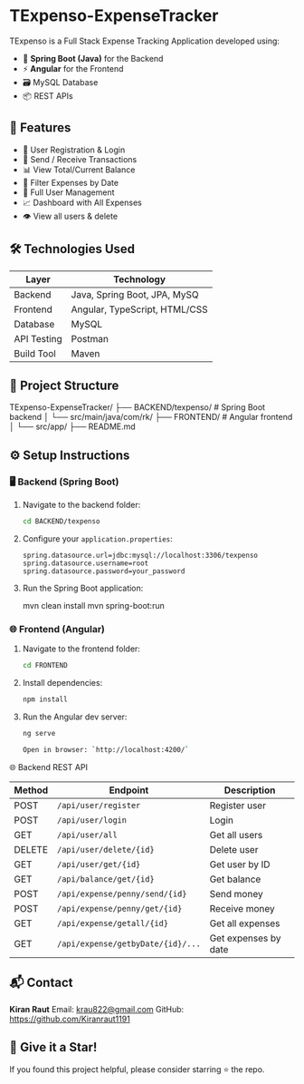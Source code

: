 # TExpenso-ExpenseTracker

TExpenso is a Full Stack Expense Tracking Application developed using:

- 🧠 **Spring Boot (Java)** for the Backend
- ⚡ **Angular** for the Frontend
- 🗃️ MySQL Database
- 📦 REST APIs


## 🚀 Features

- 🔐 User Registration & Login
- 💸 Send / Receive Transactions
- 📊 View Total/Current Balance
- 📅 Filter Expenses by Date
- 📁 Full User Management
- 📈 Dashboard with All Expenses
- 👁️ View  all users & delete 


## 🛠️ Technologies Used

| Layer         | Technology                    |
|---------------|-------------------------------|
| Backend       | Java, Spring Boot, JPA, MySQ  |
| Frontend      | Angular, TypeScript, HTML/CSS |
| Database      | MySQL                         |
| API Testing   | Postman                       |
| Build Tool    | Maven                         |


## 📂 Project Structure

TExpenso-ExpenseTracker/
├── BACKEND/texpenso/          # Spring Boot backend
│   └── src/main/java/com/rk/
├── FRONTEND/                  # Angular frontend
│   └── src/app/
├── README.md


## ⚙️ Setup Instructions

### 🖥️ Backend (Spring Boot)

1. Navigate to the backend folder:

   ```bash
   cd BACKEND/texpenso

2. Configure your `application.properties`:

   ```properties
   spring.datasource.url=jdbc:mysql://localhost:3306/texpenso
   spring.datasource.username=root
   spring.datasource.password=your_password

3. Run the Spring Boot application:

   mvn clean install
   mvn spring-boot:run

### 🌐 Frontend (Angular)

1. Navigate to the frontend folder:

   ```bash
   cd FRONTEND

2. Install dependencies:

   ```bash
   npm install

3. Run the Angular dev server:

   ```bash
   ng serve

   Open in browser: `http://localhost:4200/`


🌐 Backend REST API

| Method | Endpoint                          | Description          |
| ------ | --------------------------------- | -------------------- |
| POST   | `/api/user/register`              | Register user        |
| POST   | `/api/user/login`                 | Login                |
| GET    | `/api/user/all`                   | Get all users        |
| DELETE | `/api/user/delete/{id}`           | Delete user          |
| GET    | `/api/user/get/{id}`              | Get user by ID       |
| GET    | `/api/balance/get/{id}`           | Get balance          |
| POST   | `/api/expense/penny/send/{id}`    | Send money           |
| POST   | `/api/expense/penny/get/{id}`     | Receive money        |
| GET    | `/api/expense/getall/{id}`        | Get all expenses     |
| GET    | `/api/expense/getbyDate/{id}/...` | Get expenses by date |



## 📬 Contact

**Kiran Raut**
Email: krau822@gmail.com
GitHub: https://github.com/Kiranraut1191

## 🌟 Give it a Star!

If you found this project helpful, please consider starring ⭐ the repo.

